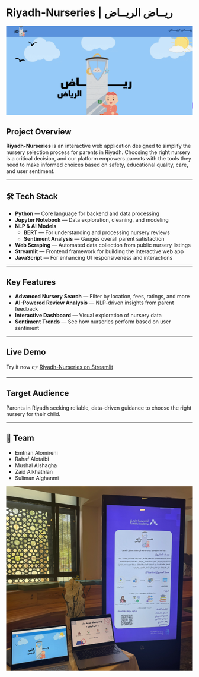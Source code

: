 # Riyadh-Nurseries | ريــاض الريــاض

![ريــاض الريــاض](HomeScreen.png)

## Project Overview 
**Riyadh-Nurseries** is an interactive web application designed to simplify the nursery selection process for parents in Riyadh. Choosing the right nursery is a critical decision, and our platform empowers parents with the tools they need to make informed choices based on safety, educational quality, care, and user sentiment.

---

## 🛠️ Tech Stack  
- **Python** — Core language for backend and data processing  
- **Jupyter Notebook** — Data exploration, cleaning, and modeling  
- **NLP & AI Models**  
  - **BERT** — For understanding and processing nursery reviews  
  - **Sentiment Analysis** — Gauges overall parent satisfaction  
- **Web Scraping** — Automated data collection from public nursery listings  
- **Streamlit** — Frontend framework for building the interactive web app  
- **JavaScript** — For enhancing UI responsiveness and interactions  

---

## Key Features  
- **Advanced Nursery Search** — Filter by location, fees, ratings, and more  
- **AI-Powered Review Analysis** — NLP-driven insights from parent feedback  
- **Interactive Dashboard** — Visual exploration of nursery data  
- **Sentiment Trends** — See how nurseries perform based on user sentiment  

---

##  Live Demo  
Try it now 👉 [Riyadh-Nurseries on Streamlit](https://capstone-project-11.streamlit.app/)  

---

## Target Audience  
Parents in Riyadh seeking reliable, data-driven guidance to choose the right nursery for their child.

---

## 👥 Team  
- Emtnan Alomireni  
- Rahaf Alotaibi  
- Mushal Alshagha  
- Zaid Alkhathlan  
- Suliman Alghanmi  

![ريــاض الريــاض](CRR.jpeg)